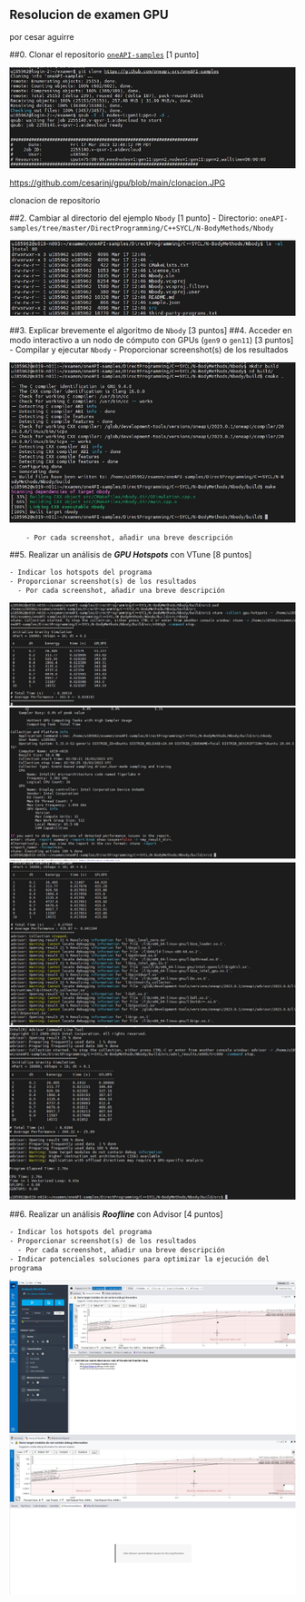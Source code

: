 
## Resolucion de examen  GPU

por cesar aguirre

##0. Clonar el repositorio [`oneAPI-samples`](https://github.com/oneapi-src/oneAPI-samples) [1 punto]

![clonacion](https://github.com/cesarinj/gpu/blob/main/clonacion.JPG)

https://github.com/cesarinj/gpu/blob/main/clonacion.JPG

clonacion de repositorio



##2. Cambiar al directorio del ejemplo `Nbody`  [1 punto]
    - Directorio: `oneAPI-samples/tree/master/DirectProgramming/C++SYCL/N-BodyMethods/Nbody`


![carpeta](https://github.com/cesarinj/gpu/blob/main/carpeta.JPG)



##3. Explicar brevemente el algoritmo de `Nbody` [3 puntos]
##4. Acceder en modo interactivo a un nodo de cómputo con GPUs (`gen9` o `gen11`) [3 puntos]
    - Compilar y ejecutar `Nbody`
    - Proporcionar screenshot(s) de los resultados

![make](https://github.com/cesarinj/gpu/blob/main/make.JPG)

        - Por cada screenshot, añadir una breve descripción
##5. Realizar un análisis de _**GPU Hotspots**_ con VTune [8 puntos]


    - Indicar los hotspots del programa
    - Proporcionar screenshot(s) de los resultados
      - Por cada screenshot, añadir una breve descripción


![carpeta](https://github.com/cesarinj/gpu/blob/main/1.jpg)
![carpeta](https://github.com/cesarinj/gpu/blob/main/2.jpg)
![carpeta](https://github.com/cesarinj/gpu/blob/main/3.jpg)
![carpeta](https://github.com/cesarinj/gpu/blob/main/4.jpg)


##6. Realizar un análisis _**Roofline**_ con Advisor [4 puntos]

    - Indicar los hotspots del programa
    - Proporcionar screenshot(s) de los resultados
      - Por cada screenshot, añadir una breve descripción
    - Indicar potenciales soluciones para optimizar la ejecución del programa
![carpeta](https://github.com/cesarinj/gpu/blob/main/5.jpg)
![carpeta](https://github.com/cesarinj/gpu/blob/main/6.jpg)
